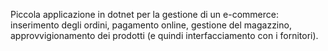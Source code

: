 Piccola applicazione in dotnet per la gestione di un e-commerce: inserimento degli ordini, pagamento online, gestione del magazzino, approvvigionamento dei prodotti (e quindi interfacciamento con i fornitori).
